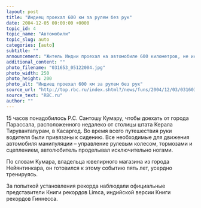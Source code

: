 ```yaml
---
layout: post
title: "Индиец проехал 600 км за рулем без рук"
date: 2004-12-05 00:00:00 +0000
topic_id: 4
topic_name: "Автомобили"
topic_slug: auto
categories: [auto]
subtitle: ""
announcement: "Житель Индии проехал на автомобиле 600 километров, не используя при этом руки. Водитель-виртуоз надеется, что его имя попадет на страницы Книги рекордов."
additional_content: ""
photo_filename: "031653_05122004.jpg"
photo_width: 250
photo_height: 200
photo_alt: "Индиец проехал 600 км за рулем без рук"
source_url: "http://top.rbc.ru/index.shtml?/news/funs/2004/12/03/03160309_bod.shtml"
source_text: "RBC.ru"
author: ""
---
```

15 часов понадобилось Р.С. Сантошу Кумару, чтобы доехать от города Парассала, расположенного недалеко от столицы штата Керала Тирувантапурам, в Касаргод. Во время всего путешествия руки водителя были привязаны к сидению. Все необходимые для движения автомобиля манипуляции – управление рулевым колесом, тормозами и сцеплением, автолюбитель проделывал исключительно ногами.

По словам Кумара, владельца ювелирного магазина из города Нейянтинкара, он готовился к этому событию пять лет, усердно тренируясь.

За попыткой установления рекорда наблюдали официальные представители Книги рекордов Limca, индийской версии Книги рекордов Гиннесса.
